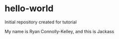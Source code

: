 # hello-world
Initial repository created for tutorial

My name is Ryan Connolly-Kelley, and this is Jackass

